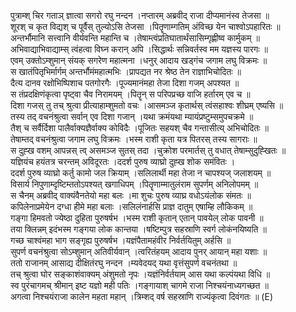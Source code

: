 

  
पुत्राम्श् चिर गताञ् ज्ञात्वा सगरो रघु नन्दन ।नप्तारम् अब्रवीद् राजा दीप्यमानंस्व तेजसा  ॥   
शूरश् च कृत विद्यश् च पूर्वैस् तुल्योऽसि तेजसा ।पितॄणाम्गतिम् अंविच्छ येन चाश्वोऽपहारितः  ॥   
अन्तर्भौमानि सत्त्वानि वीर्यवन्ति महान्ति च ।तेषाम्त्वंप्रतिघातार्थंसासिम्गृह्णीष्व कार्मुकम्  ॥   
अभिवाद्याभिवाद्याम्स् त्वंहत्वा विघ्न करान् अपि ।सिद्धार्थः सन्निवर्तस्व मम यज्ञस्य पारगः  ॥   
एवम् उक्तोऽम्शुमान् संयक् सगरेण महात्मना ।धनुर् आदाय खड्गंच जगाम लघु विक्रमः  ॥   
स खातंपितृभिर्मार्गम् अन्तर्भौमंमहात्मभिः ।प्रापद्यत नर श्रेष्ठ तेन राज्ञाभिचोदितः  ॥   
दैत्य दानव रक्षोभिष्पिशाच पतगोरगैः ।पूज्यमानंमहा तेजा दिशा गजम् अपश्यत  ॥   
स तंप्रदक्षिणंकृत्वा पृष्ट्वा चैव निरामयम् ।पितॄन् स परिपप्रच्छ वाजि हर्तारम् एव च  ॥   
दिशा गजस् तु तच् श्रुत्वा प्रीत्याहाम्शुमतो वचः ।आसमञ्ज कृतार्थस् त्वंसहाश्वः शीघ्रम् एष्यसि  ॥   
तस्य तद् वचनंश्रुत्वा सर्वान् एव दिशा गजान् ।यथा क्रमंयथा म्यायंप्रष्टुम्समुपचक्रमे  ॥   
तैश् च सर्वैर्दिशा पालैर्वाक्यज्ञैर्वाक्य कोविदैः ।पूजितः सहयश् चैव गन्तासीत्य् अभिचोदितः  ॥   
तेषाम्तद् वचनंश्रुत्वा जगाम लघु विक्रमः ।भस्म राशी कृता यत्र पितरस् तस्य सागराः  ॥   
स दुह्ख वशम् आपन्नस् त्व् असमञ्ज सुतस् तदा ।चुक्रोश परमार्तस् तु वधात् तेषाम्सुदुह्खितः  ॥   
यज्ञियंच हयंतत्र चरन्तम् अविदूरतः ।ददर्श पुरुष व्याघ्रो दुह्ख शोक समंवितः ।  
ददर्श पुरुष व्याघ्रो कर्तु कामो जल क्रियाम् ।सलिलार्थी महा तेजा न चापश्यज् जलाशयम्  ॥   
विसार्य निपुणाम्दृष्टिम्ततोऽपश्यत् खगाधिपम् ।पितॄणाम्मातुलंराम सुपर्णम् अनिलोपमम्  ॥   
स चैनम् अब्रवीद् वाक्यंवैनतेयो महा बलः ।मा शुचः पुरुष व्याघ्र वधोऽयंलोक संमतः  ॥   
कपिलेनाप्रमेयेन दग्धा हीमे महा बलाः ।सलिलंनार्हसि प्राज्ञ दातुम् एषाम्हि लौकिकम्  ॥   
गङ्गा हिमवतो ज्येष्ठा दुहिता पुरुषर्षभ ।भस्म राशी कृतान् एतान् पावयेल् लोक पावनी  ॥   
तया क्लिन्नम् इदंभस्म गङ्गया लोक कान्तया ।षष्टिम्पुत्र सहस्राणि स्वर्ग लोकंनयिष्यति  ॥   
गच्छ चाश्वंमहा भाग सङ्गृह्य पुरुषर्षभ ।यज्ञंपैतामहंवीर निर्वर्तयितुम् अर्हसि  ॥   
सुपर्ण वचनंश्रुत्वा सोऽम्शुमान् अतिवीर्यवान् ।त्वरितंहयम् आदाय पुनर् आयान् महा यशाः  ॥   
ततो राजानम् आसाद्य दीक्षितंरघु नन्दन ।म्यवेदयद् यथा वृत्तंसुपर्ण वचनंतथा  ॥   
तच् श्रुत्वा घोर सङ्काशंवाक्यम् अंशुमतो नृपः ।यज्ञंनिर्वर्तयाम् आस यथा कल्पंयथा विधि  ॥   
स्व पुरंचागमच् श्रीमान् इष्ट यज्ञो मही पतिः ।गङ्गायाश् चागमे राजा निश्चयंनाध्यगच्छत  ॥   
अगत्वा निश्चयंराजा कालेन महता महान् ।त्रिम्शद् वर्ष सहस्राणि राज्यंकृत्वा दिवंगतः  ॥ (E)  

